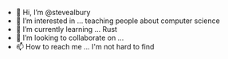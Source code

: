 - 👋 Hi, I’m @stevealbury
- 👀 I’m interested in ... teaching people about computer science
- 🌱 I’m currently learning ... Rust
- 💞️ I’m looking to collaborate on ...
- 📫 How to reach me ... I'm not hard to find 

<!---
stevealbury/stevealbury is a ✨ special ✨ repository because its `README.md` (this file) appears on your GitHub profile.
You can click the Preview link to take a look at your changes.
--->
